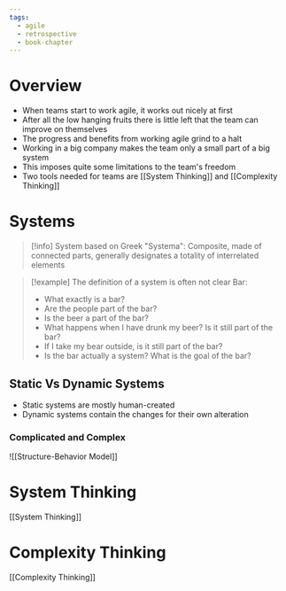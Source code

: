 ```yaml
---
tags:
  - agile
  - retrospective
  - book-chapter
---
```

# Overview

- When teams start to work agile, it works out nicely at first
- After all the low hanging fruits there is little left that the team can improve on themselves
- The progress and benefits from working agile grind to a halt
- Working in a big company makes the team only a small part of a big system
- This imposes quite some limitations to the team's freedom
- Two tools needed for teams are [[System Thinking]] and [[Complexity Thinking]]

# Systems

> [!info] System based on Greek "Systema": Composite, made of connected parts, generally designates a totality of interrelated elements

> [!example] The definition of a system is often not clear
> Bar:
> - What exactly is a bar?
> - Are the people part of the bar?
> - Is the beer a part of the bar?
> - What happens when I have drunk my beer? Is it still part of the bar?
> - If I take my bear outside, is it still part of the bar?
> - Is the bar actually a system? What is the goal of the bar?

## Static Vs Dynamic Systems

- Static systems are mostly human-created
- Dynamic systems contain the changes for their own alteration

### Complicated and Complex

![[Structure-Behavior Model]]

# System Thinking

[[System Thinking]]

# Complexity Thinking

[[Complexity Thinking]]
